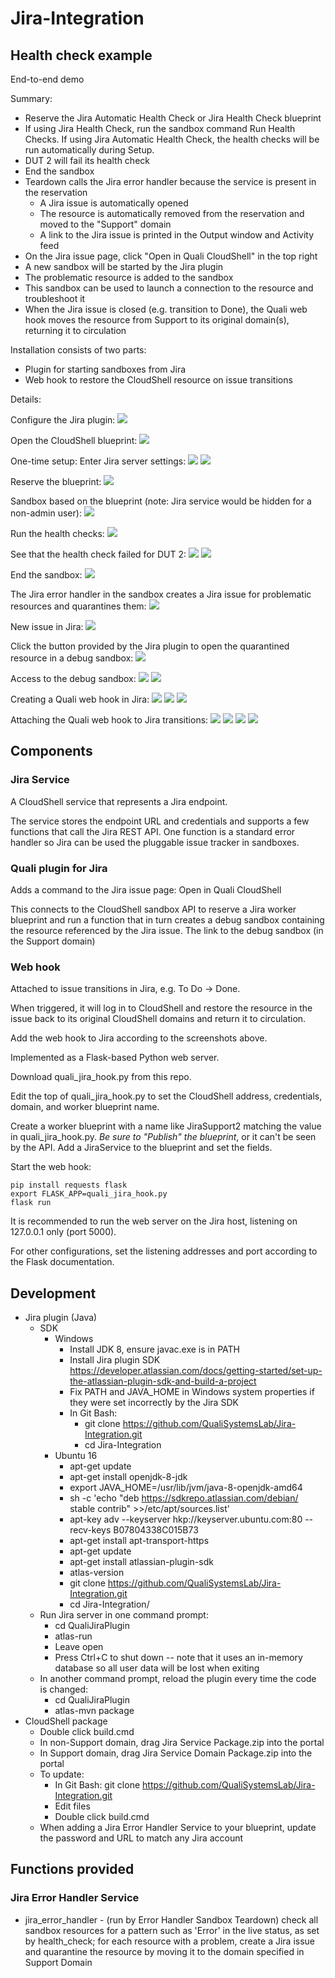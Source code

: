 # Jira-Integration


## Health check example

End-to-end demo 

Summary:
- Reserve the Jira Automatic Health Check or Jira Health Check blueprint
- If using Jira Health Check, run the sandbox command Run Health Checks. If using Jira Automatic Health Check, the health checks will be run automatically during Setup.
- DUT 2 will fail its health check
- End the sandbox
- Teardown calls the Jira error handler because the service is present in the reservation
  - A Jira issue is automatically opened
  - The resource is automatically removed from the reservation and moved to the "Support" domain
  - A link to the Jira issue is printed in the Output window and Activity feed
- On the Jira issue page, click "Open in Quali CloudShell" in the top right
- A new sandbox will be started by the Jira plugin
- The problematic resource is added to the sandbox
- This sandbox can be used to launch a connection to the resource and troubleshoot it
- When the Jira issue is closed (e.g. transition to Done), the Quali web hook moves the resource from Support to its original domain(s), returning it to circulation


Installation consists of two parts:
- Plugin for starting sandboxes from Jira
- Web hook to restore the CloudShell resource on issue transitions


Details:

Configure the Jira plugin:
![](screenshots/jira_plugin_settings_full.png)

Open the CloudShell blueprint:
![](screenshots/blueprint.png)

One-time setup: Enter Jira server settings:
![](screenshots/edit_jira_error_handler_settings1.png)
![](screenshots/edit_jira_error_handler_settings2.png)

Reserve the blueprint:
![](screenshots/reserve_blueprint.png)

Sandbox based on the blueprint (note: Jira service would be hidden for a non-admin user):
![](screenshots/sandbox1.png)

Run the health checks:
![](screenshots/run_health_check.png)

See that the health check failed for DUT 2:
![](screenshots/health_check_failed.png)
![](screenshots/health_check_failed2.png)

End the sandbox:
![](screenshots/teardown.png)

The Jira error handler in the sandbox creates a Jira issue for problematic resources and quarantines them:
![](screenshots/jira_issue_created.png)

New issue in Jira:
![](screenshots/jira_issue.png)

Click the button provided by the Jira plugin to open the quarantined resource in a debug sandbox:
![](screenshots/open_in_cloudshell.png)

Access to the debug sandbox:
![](screenshots/debug_sandbox_created.png)
![](screenshots/debug_sandbox.png)


Creating a Quali web hook in Jira:
![](screenshots/create_web_hook_1.png)
![](screenshots/create_web_hook_2.png)
![](screenshots/create_web_hook_3.png)

Attaching the Quali web hook to Jira transitions:
![](screenshots/edit_transition.png)
![](screenshots/attach_web_hook_1.png)
![](screenshots/attach_web_hook_2.png)
![](screenshots/attach_web_hook_3.png)



## Components

### Jira Service

A CloudShell service that represents a Jira endpoint.

The service stores the endpoint URL and credentials and supports a few functions that call the Jira REST API. One function is a standard error handler so Jira can be used the pluggable issue tracker in sandboxes.

### Quali plugin for Jira

Adds a command to the Jira issue page: Open in Quali CloudShell

This connects to the CloudShell sandbox API to reserve a Jira worker blueprint and run a function that in turn creates a debug sandbox containing the resource referenced by the Jira issue. The link to the debug sandbox (in the Support domain) 


### Web hook

Attached to issue transitions in Jira, e.g. To Do -> Done.

When triggered, it will log in to CloudShell and restore the resource in the issue
back to its original CloudShell domains and return it to circulation.

Add the web hook to Jira according to the screenshots above.


Implemented as a Flask-based Python web server.

Download quali_jira_hook.py from this repo. 

Edit the top of quali_jira_hook.py to set the CloudShell address, credentials, domain, and worker blueprint name.

Create a worker blueprint with a name like JiraSupport2 matching the value in quali_jira_hook.py. *Be sure to "Publish" the blueprint*, or it can't be seen by the API. Add a JiraService to the blueprint and set the fields.

Start the web hook:

    pip install requests flask
    export FLASK_APP=quali_jira_hook.py
    flask run

It is recommended to run the web server on the Jira host, listening on 127.0.0.1 only (port 5000).

For other configurations, set the listening addresses and port according to the Flask documentation.





## Development
- Jira plugin (Java)
  - SDK
    - Windows
      - Install JDK 8, ensure javac.exe is in PATH
      - Install Jira plugin SDK https://developer.atlassian.com/docs/getting-started/set-up-the-atlassian-plugin-sdk-and-build-a-project
      - Fix PATH and JAVA_HOME in Windows system properties if they were set incorrectly by the Jira SDK
      - In Git Bash:
        - git clone https://github.com/QualiSystemsLab/Jira-Integration.git
        - cd Jira-Integration
    - Ubuntu 16
      - apt-get update
      - apt-get install openjdk-8-jdk
      - export JAVA_HOME=/usr/lib/jvm/java-8-openjdk-amd64
      - sh -c 'echo "deb https://sdkrepo.atlassian.com/debian/ stable contrib" >>/etc/apt/sources.list'
      - apt-key adv --keyserver hkp://keyserver.ubuntu.com:80 --recv-keys B07804338C015B73
      - apt-get install apt-transport-https
      - apt-get update
      - apt-get install atlassian-plugin-sdk
      - atlas-version
      - git clone https://github.com/QualiSystemsLab/Jira-Integration.git
      - cd Jira-Integration/
  - Run Jira server in one command prompt:
    - cd QualiJiraPlugin
    - atlas-run
    - Leave open
    - Press Ctrl+C to shut down -- note that it uses an in-memory database so all user data will be lost when exiting
  - In another command prompt, reload the plugin every time the code is changed:
    - cd QualiJiraPlugin
    - atlas-mvn package
- CloudShell package
  - Double click build.cmd
  - In non-Support domain, drag Jira Service Package.zip into the portal
  - In Support domain, drag Jira Service Domain Package.zip into the portal
  - To update:
	- In Git Bash: git clone https://github.com/QualiSystemsLab/Jira-Integration.git
	- Edit files
	- Double click build.cmd
  - When adding a Jira Error Handler Service to your blueprint, update the password and URL to match any Jira account

## Functions provided

### Jira Error Handler Service
- jira_error_handler - (run by Error Handler Sandbox Teardown) check all sandbox resources for a pattern such as 'Error' in the live status, as set by health_check; for each resource with a problem, create a Jira issue and quarantine the resource by moving it to the domain specified in Support Domain
